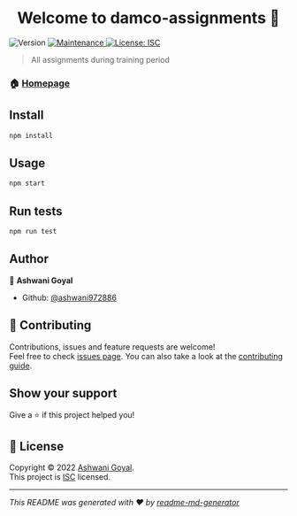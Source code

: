<h1 align="center">Welcome to damco-assignments 👋</h1>
<p>
  <img alt="Version" src="https://img.shields.io/badge/version-1.0.0-blue.svg?cacheSeconds=2592000" />
  <a href="https://github.com/ashwani972886/Damco-Assignments/graphs/commit-activity" target="_blank">
    <img alt="Maintenance" src="https://img.shields.io/badge/Maintained%3F-yes-green.svg" />
  </a>
  <a href="https://github.com/ashwani972886/Damco-Assignments/blob/master/LICENSE" target="_blank">
    <img alt="License: ISC" src="https://img.shields.io/github/license/ashwani972886/damco-assignments" />
  </a>
</p>

> All assignments during training period

### 🏠 [Homepage](https://github.com/ashwani972886/Damco-Assignments#readme)

## Install

```sh
npm install
```

## Usage

```sh
npm start
```

## Run tests

```sh
npm run test
```

## Author

👤 **Ashwani Goyal**

* Github: [@ashwani972886](https://github.com/ashwani972886)

## 🤝 Contributing

Contributions, issues and feature requests are welcome!<br />Feel free to check [issues page](https://github.com/ashwani972886/Damco-Assignments/issues). You can also take a look at the [contributing guide](https://github.com/ashwani972886/Damco-Assignments/blob/master/CONTRIBUTING.md).

## Show your support

Give a ⭐️ if this project helped you!

## 📝 License

Copyright © 2022 [Ashwani Goyal](https://github.com/ashwani972886).<br />
This project is [ISC](https://github.com/ashwani972886/Damco-Assignments/blob/master/LICENSE) licensed.

***
_This README was generated with ❤️ by [readme-md-generator](https://github.com/kefranabg/readme-md-generator)_